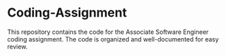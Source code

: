 # Coding-Assignment
This repository contains the code for the Associate Software Engineer coding assignment. The code is organized and well-documented for easy review.
